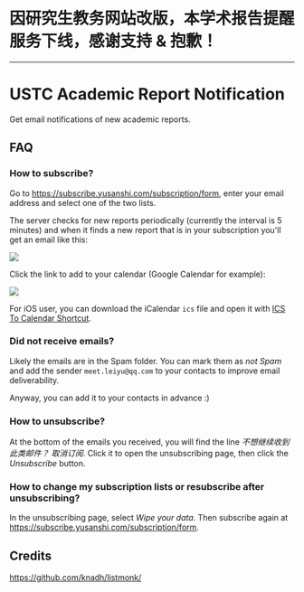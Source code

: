 # 因研究生教务网站改版，本学术报告提醒服务下线，感谢支持 & 抱歉！

---

# USTC Academic Report Notification

Get email notifications of new academic reports.

## FAQ

### How to subscribe?

Go to <https://subscribe.yusanshi.com/subscription/form>, enter your email address and select one of the two lists.

The server checks for new reports periodically (currently the interval is 5 minutes) and when it finds a new report that is in your subscription you'll get an email like this:

![](https://user-images.githubusercontent.com/36265606/140711554-fc4b864a-cb2c-44d1-a214-bdd627268fb0.png)


Click the link to add to your calendar (Google Calendar for example):

![](https://user-images.githubusercontent.com/36265606/140711423-08c869dd-5b1b-4a05-b325-1f05eb23e4a7.png)

For iOS user, you can download the iCalendar `ics` file and open it with [ICS To Calendar Shortcut](https://routinehub.co/shortcut/7005/).

### Did not receive emails?

Likely the emails are in the Spam folder. You can mark them as *not Spam* and add the sender `meet.leiyu@qq.com` to your contacts to improve email deliverability.

Anyway, you can add it to your contacts in advance :)

### How to unsubscribe?

At the bottom of the emails you received, you will find the line *不想继续收到此类邮件？ 取消订阅*. Click it to open the unsubscribing page, then click the *Unsubscribe* button.

### How to change my subscription lists or resubscribe after unsubscribing?

In the unsubscribing page, select *Wipe your data*. Then subscribe again at <https://subscribe.yusanshi.com/subscription/form>.


## Credits

<https://github.com/knadh/listmonk/>
